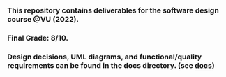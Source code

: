 ### This repository contains deliverables for the software design course @VU (2022).
### Final Grade: 8/10.
### Design decisions, UML diagrams, and functional/quality requirements can be found in the docs directory. (see [docs](https://github.com/amin91s/VU-Software-Design-2022/tree/main/docs))
